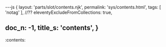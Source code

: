 ---js
{
  layout: 'parts/slot/contents.njk',
  permalink: 'sys/contents.html',
  tags: [ 'notag' ],
  //?? eleventyExcludeFromCollections: true,

  doc_n: -1,
  title_s: 'contents',
}
---
:contents: